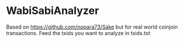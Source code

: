# WabiSabiAnalyzer

Based on https://github.com/nopara73/Sake but for real world coinjoin transactions.
Feed the txids you want to analyze in txids.txt
